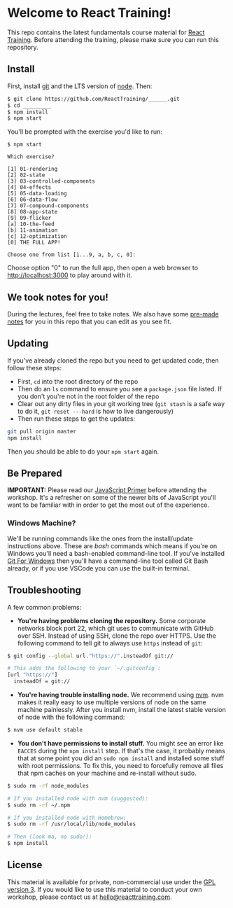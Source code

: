 # Welcome to React Training!

This repo contains the latest fundamentals course material for [React Training](https://reacttraining.com/).
Before attending the training, please make sure you can run this repository.

## Install

First, install [git](http://git-scm.com/downloads) and the LTS version of [node](https://nodejs.org/). Then:

```sh
$ git clone https://github.com/ReactTraining/______.git
$ cd _________
$ npm install
$ npm start
```

You'll be prompted with the exercise you'd like to run:

```
$ npm start

Which exercise?

[1] 01-rendering
[2] 02-state
[3] 03-controlled-components
[4] 04-effects
[5] 05-data-loading
[6] 06-data-flow
[7] 07-compound-components
[8] 08-app-state
[9] 09-flicker
[a] 10-the-feed
[b] 11-animation
[c] 12-optimization
[0] THE FULL APP!

Choose one from list [1...9, a, b, c, 0]:
```

Choose option "0" to run the full app, then open a web browser to [http://localhost:3000](http://localhost:3000) to play around with it.

## We took notes for you!

During the lectures, feel free to take notes. We also have some [pre-made notes](/student-lesson-notes.md) for you in this repo that you can edit as you see fit.

## Updating

If you've already cloned the repo but you need to get updated code, then follow these steps:

- First, `cd` into the root directory of the repo
- Then do an `ls` command to ensure you see a `package.json` file listed. If you don't you're not in the root folder of the repo
- Clear out any dirty files in your git working tree (`git stash` is a safe way to do it, `git reset ---hard` is how to live dangerously)
- Then run these steps to get the updates:

```sh
git pull origin master
npm install
```

Then you should be able to do your `npm start` again.

## Be Prepared

**IMPORTANT:** Please read our [JavaScript Primer](https://reacttraining.com/blog/javascript-the-react-parts/) before attending the workshop.
It's a refresher on some of the newer bits of JavaScript you'll want to be familiar with in order to get the most out of the experience.

### Windows Machine?

We'll be running commands like the ones from the install/update instructions above.
These are _bash_ commands which means if you're on Windows you'll need a bash-enabled command-line tool.
If you've installed [Git For Windows](https://gitforwindows.org) then you'll have a command-line tool called Git Bash already, or if you use VSCode you can use the built-in terminal.

## Troubleshooting

A few common problems:

- **You're having problems cloning the repository.** Some corporate networks block port 22, which git uses to communicate with GitHub over SSH. Instead of using SSH, clone the repo over HTTPS. Use the following command to tell git to always use `https` instead of `git`:

```sh
$ git config --global url."https://".insteadOf git://

# This adds the following to your `~/.gitconfig`:
[url "https://"]
  insteadOf = git://
```

- **You're having trouble installing node.** We recommend using [nvm](https://github.com/creationix/nvm). nvm makes it really easy to use multiple versions of node on the same machine painlessly. After you install nvm, install the latest stable version of node with the following command:

```sh
$ nvm use default stable
```

- **You don't have permissions to install stuff.** You might see an error like `EACCES` during the `npm install` step. If that's the case, it probably means that at some point you did an `sudo npm install` and installed some stuff with root permissions. To fix this, you need to forcefully remove all files that npm caches on your machine and re-install without sudo.

```sh
$ sudo rm -rf node_modules

# If you installed node with nvm (suggested):
$ sudo rm -rf ~/.npm

# If you installed node with Homebrew:
$ sudo rm -rf /usr/local/lib/node_modules

# Then (look ma, no sudo!):
$ npm install
```

## License

This material is available for private, non-commercial use under the [GPL version 3](http://www.gnu.org/licenses/gpl-3.0-standalone.html). If you would like to use this material to conduct your own workshop, please contact us at [hello@reacttraining.com](mailto:hello@reacttraining.com).
